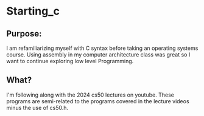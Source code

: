 # Starting_c
## Purpose:
I am refamiliarizing myself with C syntax before taking an operating systems course. Using assembly in my computer architecture class was great so I want to continue exploring low level Programming.
## What?
I'm following along with the 2024 cs50 lectures on youtube. These programs are semi-related to the programs covered in the lecture videos minus the use of cs50.h. 

